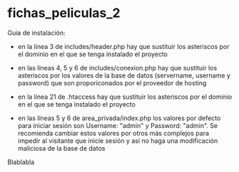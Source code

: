 # fichas_peliculas_2
Guia de instalación:

- en la línea 3 de includes/header.php hay que sustituir los asteriscos por el dominio en el que se tenga instalado el proyecto 

- en las líneas 4, 5 y 6 de includes/conexion.php hay que sustituir los asteriscos por los valores de la base de datos (servername, username y password) que son proporiconados por el proveedor de hosting

- en la línea 21 de .htaccess hay que sustituir los asteriscos por el dominio en el que se tenga instalado el proyecto

- en las líneas 5 y 6 de area_privada/index.php los valores por defecto para iniciar sesión son Username: "admin" y Password: "admin". Se recomienda cambiar estos valores por otros más complejos para impedir al visitante que inicie sesión y así no haga una modificación maliciosa de la base de datos

Blablabla
